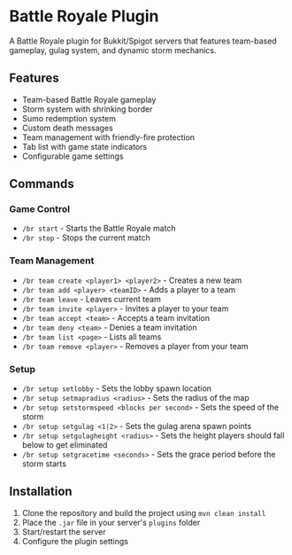 # Battle Royale Plugin

A Battle Royale plugin for Bukkit/Spigot servers that features team-based gameplay, gulag system, and dynamic storm mechanics.

## Features

- Team-based Battle Royale gameplay
- Storm system with shrinking border
- Sumo redemption system
- Custom death messages
- Team management with friendly-fire protection
- Tab list with game state indicators
- Configurable game settings

## Commands

### Game Control
- `/br start` - Starts the Battle Royale match
- `/br stop` - Stops the current match

### Team Management
- `/br team create <player1> <player2>` - Creates a new team
- `/br team add <player> <teamID>` - Adds a player to a team
- `/br team leave` - Leaves current team
- `/br team invite <player>` - Invites a player to your team
- `/br team accept <team>` - Accepts a team invitation
- `/br team deny <team>` - Denies a team invitation
- `/br team list <page>` - Lists all teams
- `/br team remove <player>` - Removes a player from your team

### Setup
- `/br setup setlobby` - Sets the lobby spawn location
- `/br setup setmapradius <radius>` - Sets the radius of the map
- `/br setup setstormspeed <blocks per second>` - Sets the speed of the storm
- `/br setup setgulag <1|2>` - Sets the gulag arena spawn points
- `/br setup setgulagheight <radius>` - Sets the height players should fall below to get eliminated
- `/br setup setgracetime <seconds>` - Sets the grace period before the storm starts

## Installation

1. Clone the repository and build the project using ```mvn clean install```
2. Place the `.jar` file in your server's `plugins` folder
3. Start/restart the server
4. Configure the plugin settings


